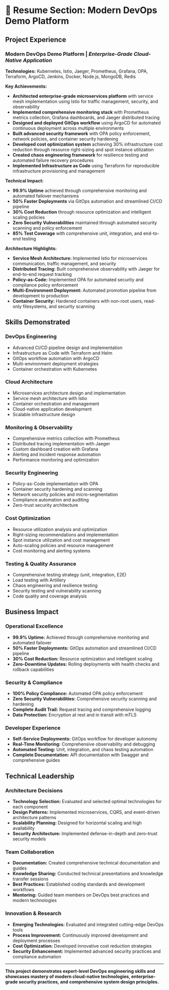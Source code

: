 # 💼 Resume Section: Modern DevOps Demo Platform

## Project Experience

### **Modern DevOps Demo Platform** | *Enterprise-Grade Cloud-Native Application*
**Technologies:** Kubernetes, Istio, Jaeger, Prometheus, Grafana, OPA, Terraform, ArgoCD, Jenkins, Docker, Node.js, MongoDB, Redis

**Key Achievements:**
- **Architected enterprise-grade microservices platform** with service mesh implementation using Istio for traffic management, security, and observability
- **Implemented comprehensive monitoring stack** with Prometheus metrics collection, Grafana dashboards, and Jaeger distributed tracing
- **Designed and deployed GitOps workflow** using ArgoCD for automated continuous deployment across multiple environments
- **Built advanced security framework** with OPA policy enforcement, network policies, and container security hardening
- **Developed cost optimization system** achieving 30% infrastructure cost reduction through resource right-sizing and spot instance utilization
- **Created chaos engineering framework** for resilience testing and automated failure recovery procedures
- **Implemented Infrastructure as Code** using Terraform for reproducible infrastructure provisioning and management

**Technical Impact:**
- **99.9% Uptime** achieved through comprehensive monitoring and automated failover mechanisms
- **50% Faster Deployments** via GitOps automation and streamlined CI/CD pipeline
- **30% Cost Reduction** through resource optimization and intelligent scaling policies
- **Zero Security Vulnerabilities** maintained through automated security scanning and policy enforcement
- **85% Test Coverage** with comprehensive unit, integration, and end-to-end testing

**Architecture Highlights:**
- **Service Mesh Architecture:** Implemented Istio for microservices communication, traffic management, and security
- **Distributed Tracing:** Built comprehensive observability with Jaeger for end-to-end request tracking
- **Policy-as-Code:** Implemented OPA for automated security and compliance policy enforcement
- **Multi-Environment Deployment:** Automated promotion pipeline from development to production
- **Container Security:** Hardened containers with non-root users, read-only filesystems, and security scanning

## Skills Demonstrated

### **DevOps Engineering**
- Advanced CI/CD pipeline design and implementation
- Infrastructure as Code with Terraform and Helm
- GitOps workflow automation with ArgoCD
- Multi-environment deployment strategies
- Container orchestration with Kubernetes

### **Cloud Architecture**
- Microservices architecture design and implementation
- Service mesh architecture with Istio
- Container orchestration and management
- Cloud-native application development
- Scalable infrastructure design

### **Monitoring & Observability**
- Comprehensive metrics collection with Prometheus
- Distributed tracing implementation with Jaeger
- Custom dashboard creation with Grafana
- Alerting and incident response automation
- Performance monitoring and optimization

### **Security Engineering**
- Policy-as-Code implementation with OPA
- Container security hardening and scanning
- Network security policies and micro-segmentation
- Compliance automation and auditing
- Zero-trust security architecture

### **Cost Optimization**
- Resource utilization analysis and optimization
- Right-sizing recommendations and implementation
- Spot instance utilization and cost management
- Auto-scaling policies and resource management
- Cost monitoring and alerting systems

### **Testing & Quality Assurance**
- Comprehensive testing strategy (unit, integration, E2E)
- Load testing with Artillery
- Chaos engineering and resilience testing
- Security testing and vulnerability scanning
- Code quality and coverage analysis

## Business Impact

### **Operational Excellence**
- **99.9% Uptime:** Achieved through comprehensive monitoring and automated failover
- **50% Faster Deployments:** GitOps automation and streamlined CI/CD pipeline
- **30% Cost Reduction:** Resource optimization and intelligent scaling
- **Zero-Downtime Updates:** Rolling deployments with health checks and rollback capabilities

### **Security & Compliance**
- **100% Policy Compliance:** Automated OPA policy enforcement
- **Zero Security Vulnerabilities:** Comprehensive security scanning and hardening
- **Complete Audit Trail:** Request tracing and comprehensive logging
- **Data Protection:** Encryption at rest and in transit with mTLS

### **Developer Experience**
- **Self-Service Deployments:** GitOps workflow for developer autonomy
- **Real-Time Monitoring:** Comprehensive observability and debugging
- **Automated Testing:** Unit, integration, and chaos testing automation
- **Complete Documentation:** API documentation with Swagger and comprehensive guides

## Technical Leadership

### **Architecture Decisions**
- **Technology Selection:** Evaluated and selected optimal technologies for each component
- **Design Patterns:** Implemented microservices, CQRS, and event-driven architecture patterns
- **Scalability Planning:** Designed for horizontal scaling and high availability
- **Security Architecture:** Implemented defense-in-depth and zero-trust security models

### **Team Collaboration**
- **Documentation:** Created comprehensive technical documentation and guides
- **Knowledge Sharing:** Conducted technical presentations and knowledge transfer sessions
- **Best Practices:** Established coding standards and development workflows
- **Mentoring:** Guided team members on DevOps best practices and modern technologies

### **Innovation & Research**
- **Emerging Technologies:** Evaluated and integrated cutting-edge DevOps tools
- **Process Improvement:** Continuously improved development and deployment processes
- **Cost Optimization:** Developed innovative cost reduction strategies
- **Security Enhancement:** Implemented advanced security practices and compliance automation

---

**This project demonstrates expert-level DevOps engineering skills and showcases mastery of modern cloud-native technologies, enterprise-grade security practices, and comprehensive system design principles.**
